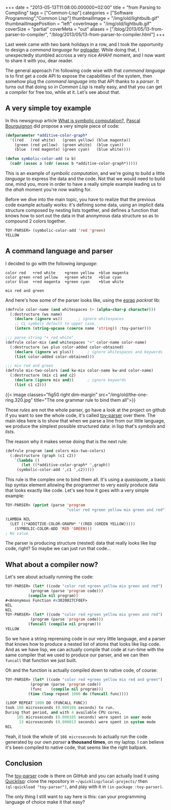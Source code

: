 +++
date = "2013-05-13T11:08:00.000000+02:00"
title = "from Parsing to Compiling"
tags = ["Common-Lisp"]
categories = ["Software Programming","Common Lisp"]
thumbnailImage = "/img/old/lightbulb.gif"
thumbnailImagePosition = "left"
coverImage = "/img/old/lightbulb.gif"
coverSize = "partial"
coverMeta = "out"
aliases = ["/blog/2013/05/13-from-parser-to-compiler",
           "/blog/2013/05/13-from-parser-to-compiler.html"]
+++

Last week came with two bank holidays in a row, and I took the opportunity
to design a *command language* for [pgloader](../../../pgsql/pgloader.html).
While doing that, I unexpectedly stumbled accross a very nice *AHAH!*
moment, and I now want to share it with you, dear reader.

The general approach I'm following code wise with that *command language* is
to first get a code API to expose the capabilities of the system, then
somehow plug the *command language* into that API thanks to a *parser*. It
turns out that doing so in *Common Lisp* is really easy, and that you can
get a *compiler* for free too, while at it. Let's see about that.


## A very simple toy example

In this newsgroup
article
[What is symbolic computation?](https://groups.google.com/forum/?fromgroups=#!topic/comp.lang.lisp/JJxTBqf7scU),
[Pascal Bourguignon](http://informatimago.com/) did propose a very simple
piece of code:

~~~ lisp
(defparameter *additive-color-graph*
  '((red   (red white)   (green yellow) (blue magenta))
    (green (red yellow)  (green white)  (blue cyan))
    (blue  (red magenta) (green cyan)   (blue white))))

(defun symbolic-color-add (a b)
  (cadr (assoc a (cdr (assoc b *additive-color-graph*)))))
~~~


This is an example of *symbolic computation*, and we're going to build a
little *language* to express the data and the code. Not that we would need
to build one, mind you, more in order to have a really simple example
leading us to the *ahah* moment you're now waiting for.

Before we dive into the main topic, you have to realize that the previous
code example actually works: it's defining some data, using an implicit data
structure composed by nesting lists together, and defines a function that
knows how to sort out the data in that anonymous data structure so as to
compound 2 colors together.

~~~ lisp
TOY-PARSER> (symbolic-color-add 'red 'green)
YELLOW
~~~



## A command language and parser

I decided to go with the following *language*:

~~~
color red   +red white    +green yellow  +blue magenta
color green +red yellow   +green white   +blue cyan
color blue  +red magenta  +green cyan    +blue white

mix red and green
~~~


And here's how some of the parser looks like, using
the [esrap](http://nikodemus.github.io/esrap/) *packrat* lib:

~~~ lisp
(defrule color-name (and whitespaces (+ (alpha-char-p character)))
  (:destructure (ws name)
    (declare (ignore ws))		; ignore whitespaces
    ;; CL symbols default to upper case.
    (intern (string-upcase (coerce name 'string)) :toy-parser)))

;;; parse string "+ red white"
(defrule color-mix (and whitespaces "+" color-name color-name)
  (:destructure (ws plus color-added color-obtained)
    (declare (ignore ws plus))		; ignore whitespaces and keywords
    (list color-added color-obtained)))

;;; mix red and green
(defrule mix-two-colors (and kw-mix color-name kw-and color-name)
  (:destructure (mix c1 and c2)
    (declare (ignore mix and))		; ignore keywords
    (list c1 c2)))
~~~

{{< image classes="fig50 right dim-margin"
              src="/img/old/the-one-ring.320.jpg"
            title="The one grammar rule to bind them all">}}

Those *rules* are not the whole parser, go have a look at the project on
github if you want to see the whole code, it's
called [toy-parser](https://github.com/dimitri/toy-parser) over there. The
main idea here is to show that when we parse a line from our little
language, we produce the simplest possible structured data: in lisp that's
*symbols* and *lists*.

The reason why it makes sense doing that is the next rule:

~~~ lisp
(defrule program (and colors mix-two-colors)
  (:destructure (graph (c1 c2))
    `(lambda ()
       (let ((*additive-color-graph* ',graph))
	 (symbolic-color-add ',c1 ',c2)))))
~~~


This rule is the complex one to bind them all. It's using a *quasiquote*, a
basic lisp syntax element allowing the programmer to very easily produce
data that looks exactly like code. Let's see how it goes with a very simple
example:

~~~ lisp
TOY-PARSER> (pprint (parse 'program
                           "color red +green yellow mix green and red"))

(LAMBDA NIL
  (LET ((*ADDITIVE-COLOR-GRAPH* '((RED (GREEN YELLOW)))))
    (SYMBOLIC-COLOR-ADD 'RED 'GREEN)))
; No value
~~~


The parser is producing structure (nested) data that really looks like lisp
code, right? So maybe we can just run that code...


## What about a compiler now?

Let's see about actually running the code:

~~~ lisp
TOY-PARSER> (let* ((code "color red +green yellow mix green and red")
		   (program (parse 'program code)))
	      (compile nil program))
#<Anonymous Function #x3020027CF0EF>
NIL
NIL
TOY-PARSER> (let* ((code "color red +green yellow mix green and red")
		   (program (parse 'program code)))
	      (funcall (compile nil program)))
YELLOW
~~~


So we have a string reprensing code in our very little language, and a
parser that knows how to produce a nested list of atoms that looks like lisp
code. And as we have lisp, we can actually compile that code at run-time
with the same compiler that we used to produce our parser, and we can then
`funcall` that function we just built.

Oh and the function is actually compiled down to native code, of course:

~~~ lisp
TOY-PARSER> (let* ((code "color red +green yellow mix red and green")
		   (program (parse 'program code))
		   (func    (compile nil program)))
	      (time (loop repeat 1000 do (funcall func))))

(LOOP REPEAT 1000 DO (FUNCALL FUNC))
took 108 microseconds (0.000108 seconds) to run.
During that period, and with 4 available CPU cores,
     105 microseconds (0.000105 seconds) were spent in user mode
      13 microseconds (0.000013 seconds) were spent in system mode
NIL
~~~


Yeah, it took the whole of 
`108 microseconds` to actually run the code
generated by our own 
*parser* 
**a thousand times**, on my laptop. I can believe
it's been compiled to native code, that seems like the right ballpark.


## Conclusion

The 
[toy-parser](https://github.com/dimitri/toy-parser) code is there on 
*GitHub* and you can actually load it using
[Quicklisp](http://www.quicklisp.org/): clone the repository in 
`~/quicklisp/local-projects/` then
`(ql:quickload "toy-parser")`, and play with it in 
`(in-package :toy-parser)`.

The only thing I still want to say here is this: can your programming
language of choice make it that easy?
